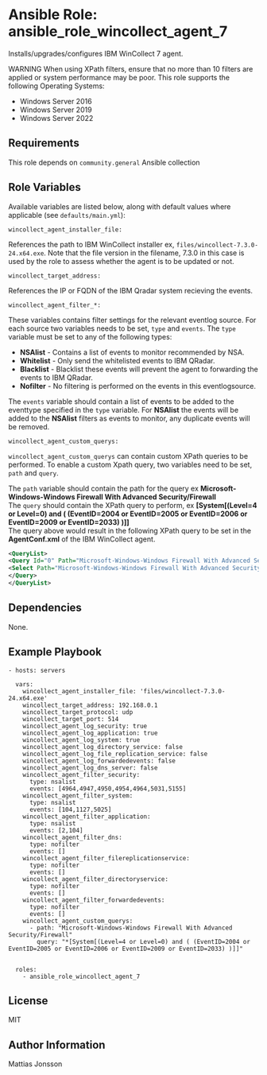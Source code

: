 Ansible Role: ansible_role_wincollect_agent_7
=========

Installs/upgrades/configures IBM WinCollect 7 agent.  

WARNING When using XPath filters, ensure that no more than 10 filters are applied or system performance may be poor.
This role supports the following Operating Systems:

<ul>
<li>Windows Server 2016
<li>Windows Server 2019
<li>Windows Server 2022
</ul>


Requirements
------------

This role depends on `community.general` Ansible collection

Role Variables
--------------

Available variables are listed below, along with default values where applicable (see `defaults/main.yml`):

    wincollect_agent_installer_file:

References the path to IBM WinCollect installer ex, `files/wincollect-7.3.0-24.x64.exe`.
Note that the file version in the filename, 7.3.0 in this case is used by the role to assess whether the agent is to be updated or not.  

    wincollect_target_address:

References the IP or FQDN of the IBM Qradar system recieving the events.  

    wincollect_agent_filter_*:

These variables contains filter settings for the relevant eventlog source. For each source two variables needs to be set, `type` and `events`. 
The `type` variable must be set to any of the following types:  

* **NSAlist** - Contains a list of events to monitor recommended by NSA.
* **Whitelist** - Only send the whitelisted events to IBM QRadar.
* **Blacklist** - Blacklist these events will prevent the agent to forwarding the events to IBM QRadar.
* **Nofilter** - No filtering is performed on the events in this eventlogsource.

The `events` variable should contain a list of events to be added to the eventtype specified in the `type` variable. 
For **NSAlist** the events will be added to the **NSAlist** filters as events to monitor, any duplicate events will be removed.  

    wincollect_agent_custom_querys:

`wincollect_agent_custom_querys` can contain custom XPath queries to be performed. To enable a custom Xpath query, two variables need to be set, `path` and `query`.

The `path` variable should contain the path for the query ex **Microsoft-Windows-Windows Firewall With Advanced Security/Firewall**  
The `query` should contain the XPath query to perform, ex **[System[(Level=4 or Level=0) and ( (EventID=2004 or EventID=2005 or EventID=2006 or EventID=2009 or EventID=2033) )]]**  
The query above would result in the following XPath query to be set in the **AgentConf.xml** of the IBM WinCollect agent.  

```xml
<QueryList>
<Query Id="0" Path="Microsoft-Windows-Windows Firewall With Advanced Security/Firewall">
<Select Path="Microsoft-Windows-Windows Firewall With Advanced Security/Firewall">[System[(Level=4 or Level=0) and ( (EventID=2004 or EventID=2005 or EventID=2006 or EventID=2009 or EventID=2033) )]]</Select>
</Query>
</QueryList>
```


Dependencies
------------

None.

Example Playbook
----------------

    - hosts: servers

      vars:
        wincollect_agent_installer_file: 'files/wincollect-7.3.0-24.x64.exe'
        wincollect_target_address: 192.168.0.1
        wincollect_target_protocol: udp
        wincollect_target_port: 514
        wincollect_agent_log_security: true
        wincollect_agent_log_application: true
        wincollect_agent_log_system: true
        wincollect_agent_log_directory_service: false
        wincollect_agent_log_file_replication_service: false
        wincollect_agent_log_forwardedevents: false
        wincollect_agent_log_dns_server: false
        wincollect_agent_filter_security:
          type: nsalist
          events: [4964,4947,4950,4954,4964,5031,5155]
        wincollect_agent_filter_system:
          type: nsalist
          events: [104,1127,5025]
        wincollect_agent_filter_application:
          type: nsalist
          events: [2,104]
        wincollect_agent_filter_dns:
          type: nofilter
          events: []
        wincollect_agent_filter_filereplicationservice:
          type: nofilter
          events: []
        wincollect_agent_filter_directoryservice:
          type: nofilter
          events: []
        wincollect_agent_filter_forwardedevents:
          type: nofilter
          events: []
        wincollect_agent_custom_querys:
          - path: "Microsoft-Windows-Windows Firewall With Advanced Security/Firewall"
            query: "*[System[(Level=4 or Level=0) and ( (EventID=2004 or EventID=2005 or EventID=2006 or EventID=2009 or EventID=2033) )]]"


      roles:
        - ansible_role_wincollect_agent_7

License
-------

MIT

Author Information
------------------

Mattias Jonsson



